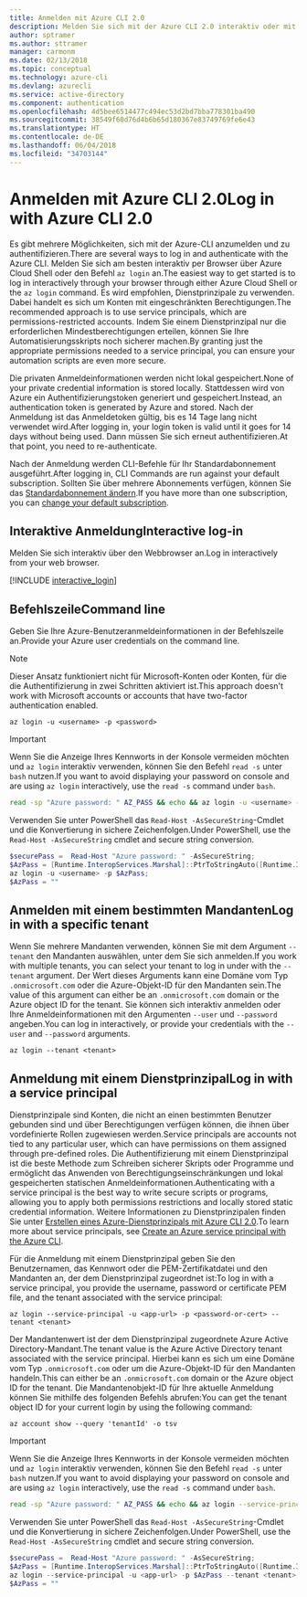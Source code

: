 ```yaml
---
title: Anmelden mit Azure CLI 2.0
description: Melden Sie sich mit der Azure CLI 2.0 interaktiv oder mit lokalen Anmeldeinformationen an.
author: sptramer
ms.author: sttramer
manager: carmonm
ms.date: 02/13/2018
ms.topic: conceptual
ms.technology: azure-cli
ms.devlang: azurecli
ms.service: active-directory
ms.component: authentication
ms.openlocfilehash: 4d5bee6514477c494ec53d2bd7bba778301ba490
ms.sourcegitcommit: 38549f60d76d4b6b65d180367e83749769fe6e43
ms.translationtype: HT
ms.contentlocale: de-DE
ms.lasthandoff: 06/04/2018
ms.locfileid: "34703144"
---
```

# <a name="log-in-with-azure-cli-20"></a><span data-ttu-id="1b8a9-103">Anmelden mit Azure CLI 2.0</span><span class="sxs-lookup"><span data-stu-id="1b8a9-103">Log in with Azure CLI 2.0</span></span>

<span data-ttu-id="1b8a9-104">Es gibt mehrere Möglichkeiten, sich mit der Azure-CLI anzumelden und zu authentifizieren.</span><span class="sxs-lookup"><span data-stu-id="1b8a9-104">There are several ways to log in and authenticate with the Azure CLI.</span></span> <span data-ttu-id="1b8a9-105">Melden Sie sich am besten interaktiv per Browser über Azure Cloud Shell oder den Befehl `az login` an.</span><span class="sxs-lookup"><span data-stu-id="1b8a9-105">The easiest way to get started is to log in interactively through your browser through either Azure Cloud Shell or the `az login` command.</span></span>
<span data-ttu-id="1b8a9-106">Es wird empfohlen, Dienstprinzipale zu verwenden. Dabei handelt es sich um Konten mit eingeschränkten Berechtigungen.</span><span class="sxs-lookup"><span data-stu-id="1b8a9-106">The recommended approach is to use service principals, which are permissions-restricted accounts.</span></span> <span data-ttu-id="1b8a9-107">Indem Sie einem Dienstprinzipal nur die erforderlichen Mindestberechtigungen erteilen, können Sie Ihre Automatisierungsskripts noch sicherer machen.</span><span class="sxs-lookup"><span data-stu-id="1b8a9-107">By granting just the appropriate permissions needed to a service principal, you can ensure your automation scripts are even more secure.</span></span>

<span data-ttu-id="1b8a9-108">Die privaten Anmeldeinformationen werden nicht lokal gespeichert.</span><span class="sxs-lookup"><span data-stu-id="1b8a9-108">None of your private credential information is stored locally.</span></span> <span data-ttu-id="1b8a9-109">Stattdessen wird von Azure ein Authentifizierungstoken generiert und gespeichert.</span><span class="sxs-lookup"><span data-stu-id="1b8a9-109">Instead, an authentication token is generated by Azure and stored.</span></span> <span data-ttu-id="1b8a9-110">Nach der Anmeldung ist das Anmeldetoken gültig, bis es 14 Tage lang nicht verwendet wird.</span><span class="sxs-lookup"><span data-stu-id="1b8a9-110">After logging in, your login token is valid until it goes for 14 days without being used.</span></span> <span data-ttu-id="1b8a9-111">Dann müssen Sie sich erneut authentifizieren.</span><span class="sxs-lookup"><span data-stu-id="1b8a9-111">At that point, you need to re-authenticate.</span></span>

<span data-ttu-id="1b8a9-112">Nach der Anmeldung werden CLI-Befehle für Ihr Standardabonnement ausgeführt.</span><span class="sxs-lookup"><span data-stu-id="1b8a9-112">After logging in, CLI Commands are run against your default subscription.</span></span> <span data-ttu-id="1b8a9-113">Sollten Sie über mehrere Abonnements verfügen, können Sie das [Standardabonnement ändern](manage-azure-subscriptions-azure-cli.md).</span><span class="sxs-lookup"><span data-stu-id="1b8a9-113">If you have more than one subscription, you can [change your default subscription](manage-azure-subscriptions-azure-cli.md).</span></span>

## <a name="interactive-log-in"></a><span data-ttu-id="1b8a9-114">Interaktive Anmeldung</span><span class="sxs-lookup"><span data-stu-id="1b8a9-114">Interactive log-in</span></span>

<span data-ttu-id="1b8a9-115">Melden Sie sich interaktiv über den Webbrowser an.</span><span class="sxs-lookup"><span data-stu-id="1b8a9-115">Log in interactively from your web browser.</span></span>

[!INCLUDE [interactive_login](includes/interactive-login.md)]

## <a name="command-line"></a><span data-ttu-id="1b8a9-116">Befehlszeile</span><span class="sxs-lookup"><span data-stu-id="1b8a9-116">Command line</span></span>

<span data-ttu-id="1b8a9-117">Geben Sie Ihre Azure-Benutzeranmeldeinformationen in der Befehlszeile an.</span><span class="sxs-lookup"><span data-stu-id="1b8a9-117">Provide your Azure user credentials on the command line.</span></span>

> [!Note]
> <span data-ttu-id="1b8a9-118">Dieser Ansatz funktioniert nicht für Microsoft-Konten oder Konten, für die die Authentifizierung in zwei Schritten aktiviert ist.</span><span class="sxs-lookup"><span data-stu-id="1b8a9-118">This approach doesn't work with Microsoft accounts or accounts that have two-factor authentication enabled.</span></span>

```azurecli
az login -u <username> -p <password>
```

> [!IMPORTANT]
> <span data-ttu-id="1b8a9-119">Wenn Sie die Anzeige Ihres Kennworts in der Konsole vermeiden möchten und `az login` interaktiv verwenden, können Sie den Befehl `read -s` unter `bash` nutzen.</span><span class="sxs-lookup"><span data-stu-id="1b8a9-119">If you want to avoid displaying your password on console and are using `az login` interactively, use the `read -s` command under `bash`.</span></span>
> 
> ```bash
> read -sp "Azure password: " AZ_PASS && echo && az login -u <username> -p $AZ_PASS
> ```
>
> <span data-ttu-id="1b8a9-120">Verwenden Sie unter PowerShell das `Read-Host -AsSecureString`-Cmdlet und die Konvertierung in sichere Zeichenfolgen.</span><span class="sxs-lookup"><span data-stu-id="1b8a9-120">Under PowerShell, use the `Read-Host -AsSecureString` cmdlet and secure string conversion.</span></span>
> 
> ```powershell
> $securePass =  Read-Host "Azure password: " -AsSecureString;
> $AzPass = [Runtime.InteropServices.Marshal]::PtrToStringAuto([Runtime.InteropServices.Marshal]::SecureStringToBSTR($securePass));
> az login -u <username> -p $AzPass;
> $AzPass = ""
> ```

## <a name="log-in-with-a-specific-tenant"></a><span data-ttu-id="1b8a9-121">Anmelden mit einem bestimmten Mandanten</span><span class="sxs-lookup"><span data-stu-id="1b8a9-121">Log in with a specific tenant</span></span>

<span data-ttu-id="1b8a9-122">Wenn Sie mehrere Mandanten verwenden, können Sie mit dem Argument `--tenant` den Mandanten auswählen, unter dem Sie sich anmelden.</span><span class="sxs-lookup"><span data-stu-id="1b8a9-122">If you work with multiple tenants, you can select your tenant to log in under with the `--tenant` argument.</span></span> <span data-ttu-id="1b8a9-123">Der Wert dieses Arguments kann eine Domäne vom Typ `.onmicrosoft.com` oder die Azure-Objekt-ID für den Mandanten sein.</span><span class="sxs-lookup"><span data-stu-id="1b8a9-123">The value of this argument can either be an `.onmicrosoft.com` domain or the Azure object ID for the tenant.</span></span> <span data-ttu-id="1b8a9-124">Sie können sich interaktiv anmelden oder Ihre Anmeldeinformationen mit den Argumenten `--user` und `--password` angeben.</span><span class="sxs-lookup"><span data-stu-id="1b8a9-124">You can log in interactively, or provide your credentials with the `--user` and `--password` arguments.</span></span> 

```azurecli
az login --tenant <tenant>
```

## <a name="log-in-with-a-service-principal"></a><span data-ttu-id="1b8a9-125">Anmeldung mit einem Dienstprinzipal</span><span class="sxs-lookup"><span data-stu-id="1b8a9-125">Log in with a service principal</span></span>

<span data-ttu-id="1b8a9-126">Dienstprinzipale sind Konten, die nicht an einen bestimmten Benutzer gebunden sind und über Berechtigungen verfügen können, die ihnen über vordefinierte Rollen zugewiesen werden.</span><span class="sxs-lookup"><span data-stu-id="1b8a9-126">Service principals are accounts not tied to any particular user, which can have permissions on them assigned through pre-defined roles.</span></span> <span data-ttu-id="1b8a9-127">Die Authentifizierung mit einem Dienstprinzipal ist die beste Methode zum Schreiben sicherer Skripts oder Programme und ermöglicht das Anwenden von Berechtigungseinschränkungen und lokal gespeicherten statischen Anmeldeinformationen.</span><span class="sxs-lookup"><span data-stu-id="1b8a9-127">Authenticating with a service principal is the best way to write secure scripts or programs, allowing you to apply both permissions restrictions and locally stored static credential information.</span></span> <span data-ttu-id="1b8a9-128">Weitere Informationen zu Dienstprinzipalen finden Sie unter [Erstellen eines Azure-Dienstprinzipals mit Azure CLI 2.0](create-an-azure-service-principal-azure-cli.md).</span><span class="sxs-lookup"><span data-stu-id="1b8a9-128">To learn more about service principals, see [Create an Azure service principal with the Azure CLI](create-an-azure-service-principal-azure-cli.md).</span></span>

<span data-ttu-id="1b8a9-129">Für die Anmeldung mit einem Dienstprinzipal geben Sie den Benutzernamen, das Kennwort oder die PEM-Zertifikatdatei und den Mandanten an, der dem Dienstprinzipal zugeordnet ist:</span><span class="sxs-lookup"><span data-stu-id="1b8a9-129">To log in with a service principal, you provide the username, password or certificate PEM file, and the tenant associated with the service principal:</span></span>

```azurecli
az login --service-principal -u <app-url> -p <password-or-cert> --tenant <tenant>
```

<span data-ttu-id="1b8a9-130">Der Mandantenwert ist der dem Dienstprinzipal zugeordnete Azure Active Directory-Mandant.</span><span class="sxs-lookup"><span data-stu-id="1b8a9-130">The tenant value is the Azure Active Directory tenant associated with the service principal.</span></span> <span data-ttu-id="1b8a9-131">Hierbei kann es sich um eine Domäne vom Typ `.onmicrosoft.com` oder um die Azure-Objekt-ID für den Mandanten handeln.</span><span class="sxs-lookup"><span data-stu-id="1b8a9-131">This can either be an `.onmicrosoft.com` domain or the Azure object ID for the tenant.</span></span>
<span data-ttu-id="1b8a9-132">Die Mandantenobjekt-ID für Ihre aktuelle Anmeldung können Sie mithilfe des folgenden Befehls abrufen:</span><span class="sxs-lookup"><span data-stu-id="1b8a9-132">You can get the tenant object ID for your current login by using the following command:</span></span>

```azurecli-interactive
az account show --query 'tenantId' -o tsv
```

> [!IMPORTANT]
> <span data-ttu-id="1b8a9-133">Wenn Sie die Anzeige Ihres Kennworts in der Konsole vermeiden möchten und `az login` interaktiv verwenden, können Sie den Befehl `read -s` unter `bash` nutzen.</span><span class="sxs-lookup"><span data-stu-id="1b8a9-133">If you want to avoid displaying your password on console and are using `az login` interactively, use the `read -s` command under `bash`.</span></span>
> 
> ```bash
> read -sp "Azure password: " AZ_PASS && echo && az login --service-principal -u <app-url> -p $AZ_PASS --tenant <tenant>
> ```
>
> <span data-ttu-id="1b8a9-134">Verwenden Sie unter PowerShell das `Read-Host -AsSecureString`-Cmdlet und die Konvertierung in sichere Zeichenfolgen.</span><span class="sxs-lookup"><span data-stu-id="1b8a9-134">Under PowerShell, use the `Read-Host -AsSecureString` cmdlet and secure string conversion.</span></span>
> 
> ```powershell
> $securePass =  Read-Host "Azure password: " -AsSecureString;
> $AzPass = [Runtime.InteropServices.Marshal]::PtrToStringAuto([Runtime.InteropServices.Marshal]::SecureStringToBSTR($securePass));
> az login --service-principal -u <app-url> -p $AzPass --tenant <tenant>;
> $AzPass = ""
> ```
